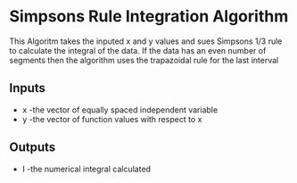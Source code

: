 # Simpsons Rule Integration Algorithm
This Algoritm takes the inputed x and y values and sues Simpsons 1/3 rule to calculate the integral of the data.
If the data has an even number of segments then the algorithm uses the trapazoidal rule for the last interval
## Inputs
* x -the vector of equally spaced independent variable
* y -the vector of function values with respect to x
## Outputs
* I -the numerical integral calculated
